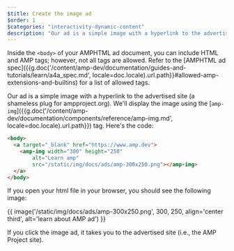 ```yaml
---
$title: Create the image ad
$order: 1
$categories: "interactivity-dynamic-content"
description: "Our ad is a simple image with a hyperlink to the advertised site (a shameless plug for ampproject.org).  We'll display the image using the amp-img tag. Here's the code: ..."
---
```


Inside the `<body>` of your AMPHTML ad document, you can include HTML and AMP tags; however, not all tags are allowed.  Refer to the [AMPHTML ad spec]({{g.doc('/content/amp-dev/documentation/guides-and-tutorials/learn/a4a_spec.md', locale=doc.locale).url.path}}#allowed-amp-extensions-and-builtins) for a list of allowed tags.

Our ad is a simple image with a hyperlink to the advertised site (a shameless plug for ampproject.org).  We'll display the image using the [`amp-img`]({{g.doc('/content/amp-dev/documentation/components/reference/amp-img.md', locale=doc.locale).url.path}}) tag.  Here's the code:

```html hl_lines="2 3 4 5 6"
<body>
  <a target="_blank" href="https://www.amp.dev">
    <amp-img width="300" height="250"
        alt="Learn amp"
        src="/static/img/docs/ads/amp-300x250.png"></amp-img>
  </a>
</body>
```

If you open your html file in your browser, you should see the following image:

{{ image('/static/img/docs/ads/amp-300x250.png', 300, 250, align='center third', alt='learn about AMP ad') }}

If you click the image ad, it takes you to the advertised site (i.e., the AMP Project site).
